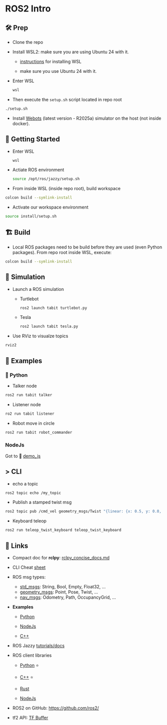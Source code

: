 # ROS2 Intro



## 🛠️ Prep 

- Clone the repo

- Install WSL2: make sure you are using Ubuntu 24 with it.
   - [instructions](https://learn.microsoft.com/en-us/windows/wsl/install) for installing WSL

   - make sure you use Ubuntu 24 with it.

- Enter WSL
  ```bash
  wsl
  ```
- Then execute the `setup.sh` script located in repo root

```bash
./setup.sh
```

- Install [Webots](https://cyberbotics.com/#download) (latest version - R2025a) simulator on the host (not inside docker). 

  

## :rocket: Getting Started

- Enter WSL
  ```bash
  wsl
  ```

- Actiate ROS environment

  ```bash
  source /opt/ros/jazzy/setup.sh
  ```

- From inside WSL (inside repo root), build workspace

```bash
colcon build --symlink-install
```

- Activate our workspace environment

```bash
source install/setup.sh
```


## **🏗️** Build

- Local ROS packages need to be build before they are used (even Python packages). From repo root inside WSL, execute:

```bash
colcon build --symlink-install
```



## 🤖 Simulation

- Launch a ROS simulation

    - Turtlebot
      ```bash
      ros2 launch tabit turtlebot.py
      ```

    - Tesla
      ```bash
      ros2 launch tabit tesla.py
      ```


- Use RViz to visualze topics

```bash
rviz2
```



## 📌 Examples

### :snake: Python

- Talker node

```bash
ros2 run tabit talker
```

- Listener node

```bash
ro2 run tabit listener
```

- Robot move in circle

```bash
ros2 run tabit robot_commander
```



### NodeJs

Got to  :file_folder: [demo_js](ws/src/demo_js)



## > CLI

- echo a topic

```bash
ros2 topic echo /my_topic
```

- Publish a stamped twist msg

```bash
ros2 topic pub /cmd_vel geometry_msgs/Twist "{linear: {x: 0.5, y: 0.0, z: 0.0}, angular: {x: 0.0, y: 0.0, z: 0.3}}" --rate 10
```

- Keyboard teleop

```bash
ros2 run teleop_twist_keyboard teleop_twist_keyboard
```




## :link: Links

- Compact doc for **rclpy**: [rclpy_concise_docs.md](docs/rclpy_concise_docs.md)
- CLI Cheat [sheet](docs/cheat_sheet.md)
- ROS msg types:
    - [std_msgs](https://docs.ros.org/en/noetic/api/std_msgs/html/index-msg.html): String, Bool, Empty, Float32, ...
    - [geometry_msgs](https://docs.ros.org/en/noetic/api/geometry_msgs/html/index-msg.html): Point, Pose, Twist, ...
    - [nav_msgs](https://docs.ros.org/en/noetic/api/nav_msgs/html/index-msg.html): Odometry, Path, OccupancyGrid, ...

- **Examples**
    - [Python](https://github.com/ros2/examples/tree/jazzy/rclpy/topics)

    - [NodeJs](https://github.com/RobotWebTools/rclnodejs/tree/develop/example/topics)

    - [C++](https://github.com/ros2/examples/tree/jazzy/rclcpp/topics)

- ROS Jazzy [tutorials/docs](https://docs.ros.org/en/jazzy)
- ROS client libraries 

    - [Python](https://docs.ros.org/en/jazzy/p/rclpy/) :star:

    - [C++](https://docs.ros.org/en/jazzy/p/rclcpp/) :star:

    - [Rust](https://github.com/adnanademovic/rosrust)

    - [NodeJs](https://github.com/RobotWebTools/rclnodejs)
- ROS2 on GitHub: https://github.com/ros2/
- tf2 API: [TF Buffer](https://github.com/ros2/geometry2/blob/rolling/tf2_ros_py/tf2_ros/buffer_interface.py)

